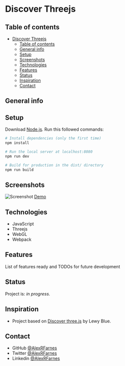 # Discover Threejs

> 

## Table of contents

- [Discover Threejs](#discover-threejs)
  - [Table of contents](#table-of-contents)
  - [General info](#general-info)
  - [Setup](#setup)
  - [Screenshots](#screenshots)
  - [Technologies](#technologies)
  - [Features](#features)
  - [Status](#status)
  - [Inspiration](#inspiration)
  - [Contact](#contact)

## General info



## Setup
Download [Node.js](https://nodejs.org/en/download/).
Run this followed commands:

``` bash
# Install dependencies (only the first time)
npm install

# Run the local server at localhost:8080
npm run dev

# Build for production in the dist/ directory
npm run build
```

## Screenshots

![Screenshot]()
[Demo]()

## Technologies

- JavaScript
- Threejs
- WebGL
- Webpack

## Features

List of features ready and TODOs for future development

## Status

Project is: _in progress_.

## Inspiration

- Project based on [Discover three.js](https://discoverthreejs.com/book/) by Lewy Blue.

## Contact

- GitHub [@AlexRFarnes](https://github.com/AlexRFarnes)
- Twitter [@AlexRFarnes](https://twitter.com/alexrfarnes)
- Linkedin [@AlexRFarnes](https://www.linkedin.com/in/alexrfarnes/)